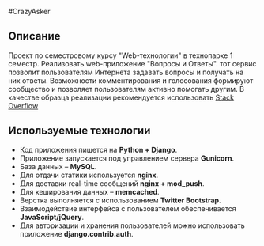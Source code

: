 #CrazyAsker

## Описание

Проект по семестровому курсу "Web-технологии" в технопарке 1 семестр. Реализовать web-приложение "Вопросы и Ответы".
 тот сервис позволит пользователям Интернета задавать вопросы и получать на них ответы. 
 Возможности комментирования и голосования формируют сообщество и позволяет пользователям активно помогать другим.
  В качестве образца реализации рекомендуется использовать [Stack Overflow](https://ru.stackoverflow.com/)
  
##  Используемые технологии
* Код приложения пишется на **Python + Django**.
* Приложение запускается под управлением сервера **Gunicorn**.
* База данных – **MySQL**.
* Для отдачи статики используется **nginx**.
* Для доставки real-time сообщений **nginx + mod_push**.
* Для кеширования данных – **memcached**.
* Верстка выполняется с использованием **Twitter Bootstrap**.
* Взаимодействие интерфейса с пользователем обеспечивается **JavaScript/jQuery**.
* Для авторизации и хранения пользователей можно использовать приложение **django.contrib.auth**.